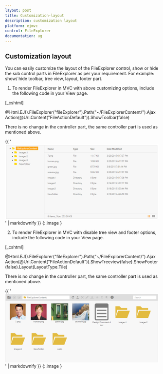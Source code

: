 ```yaml
---
layout: post
title: Customization-layout
description: customization layout 
platform: ejmvc
control: FileExplorer
documentation: ug
---
```


## Customization layout 

You can easily customize the layout of the FileExplorer control, show or hide the sub control parts in FileExplorer as per your requirement. For example: show/ hide toolbar, tree view, layout, footer part.

1. To render FileExplorer in MVC with above customizing options, include the following code in your View page.



[_cshtml]

@Html.EJ().FileExplorer("fileExplorer").Path("~/FileExplorerContent/").AjaxAction(@Url.Content("FileActionDefault")).ShowToolbar(false)



There is no change in the controller part, the same controller part is used as mentioned above.



{{ '![](Customization-layout_images/Customization-layout_img1.png)' | markdownify }}
{:.image }


2. To render FileExplorer in MVC with disable tree view and footer options, include the following code in your View page.



[_cshtml]

@Html.EJ().FileExplorer("fileExplorer").Path("~/FileExplorerContent/").AjaxAction(@Url.Content("FileActionDefault")).ShowTreeview(false).ShowFooter(false).Layout(LayoutType.Tile)



There is no change in the controller part, the same controller part is used as mentioned above.

{{ '![](Customization-layout_images/Customization-layout_img2.png)' | markdownify }}
{:.image }


